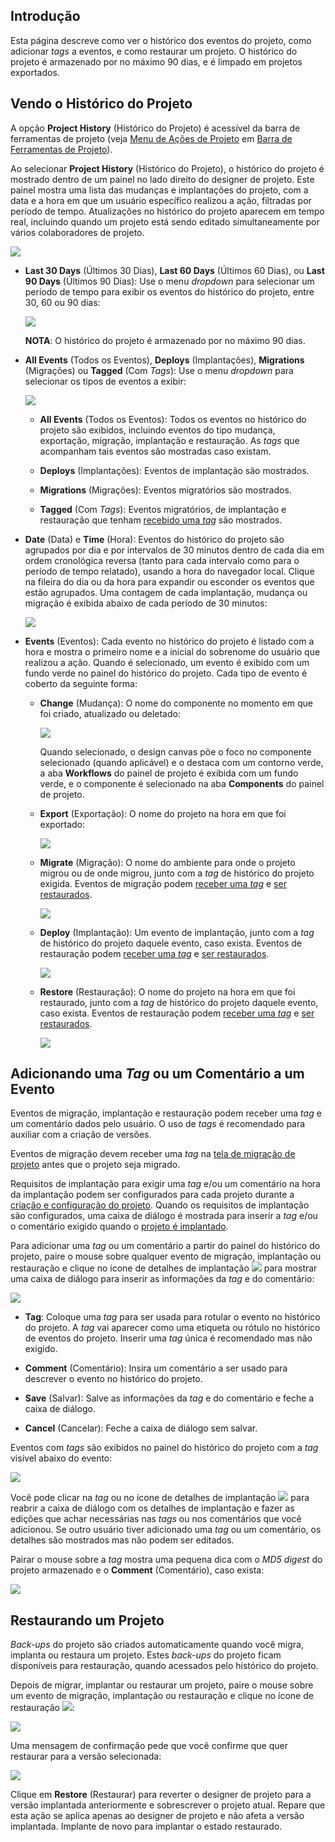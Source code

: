[//]: # (Histórico do Projeto)
[//]: # (This is a translation of Version 16, published on February 16, 2022.)

## Introdução

Esta página descreve como ver o histórico dos eventos do projeto, como adicionar *tags* a eventos, e como restaurar um projeto. O histórico do projeto é armazenado por no máximo 90 dias, e é limpado em projetos exportados.


## Vendo o Histórico do Projeto

A opção **Project History** (Histórico do Projeto) é acessível da barra de ferramentas de projeto (veja [Menu de Ações de Projeto](https://success.jitterbit.com/display/CS/Project+Toolbar?showLanguage=pt_BR#ProjectToolbar-project-actions-menu) em [Barra de Ferramentas de Projeto](https://success.jitterbit.com/display/CS/Project+Toolbar?showLanguage=pt_BR)).

Ao selecionar **Project History** (Histórico do Projeto), o histórico do projeto é mostrado dentro de um painel no lado direito do designer de projeto. Este painel mostra uma lista das mudanças e implantações do projeto, com a data e a hora em que um usuário específico realizou a ação, filtradas por período de tempo. Atualizações no histórico do projeto aparecem em tempo real, incluindo quando um projeto está sendo editado simultaneamente por vários colaboradores de projeto.

<span class="confluence-embedded-file-wrapper"><img src="https://docs-source.jitterbit.com/cs/design-canvas/project-history_overview.png" class="confluence-embedded-image confluence-external-resource" data-image-src="https://docs-source.jitterbit.com/cs/design-canvas/project-history_overview.png" /></span>

-   **Last 30 Days** (Últimos 30 Dias), **Last 60 Days** (Últimos 60 Dias), ou **Last 90 Days** (Últimos 90 Dias): Use o menu *dropdown* para selecionar um período de tempo para exibir os eventos do histórico do projeto, entre 30, 60 ou 90 dias:

    <span class="confluence-embedded-file-wrapper"><img src="https://docs-source.jitterbit.com/cs/design-canvas/project-history_last-30-days.png" class="confluence-embedded-image confluence-external-resource" data-image-src="https://docs-source.jitterbit.com/cs/design-canvas/project-history_last-30-days.png" /></span>

    <div class="confluence-information-macro confluence-information-macro-information conf-macro output-block" data-hasbody="true" data-macro-name="info">

    <span class="aui-icon aui-icon-small aui-iconfont-info confluence-information-macro-icon"> </span>

    <div class="confluence-information-macro-body">

    **NOTA**: O histórico do projeto é armazenado por no máximo 90 dias.

    </div>

    </div>

-   **All Events** (Todos os Eventos), **Deploys** (Implantações), **Migrations** (Migrações) ou **Tagged** (Com *Tags*): Use o menu *dropdown* para selecionar os tipos de eventos a exibir:

    <span class="confluence-embedded-file-wrapper"><img src="https://docs-source.jitterbit.com/cs/design-canvas/project-history_all-events.png" class="confluence-embedded-image confluence-external-resource" data-image-src="https://docs-source.jitterbit.com/cs/design-canvas/project-history_all-events.png" /></span>


    -   **All Events** (Todos os Eventos): Todos os eventos no histórico do projeto são exibidos, incluindo eventos do tipo mudança, exportação, migração, implantação e restauração. As *tags* que acompanham tais eventos são mostradas caso existam.

    -   **Deploys** (Implantações): Eventos de implantação são mostrados.

    -   **Migrations** (Migrações): Eventos migratórios são mostrados.

    -   **Tagged** (Com *Tags*): Eventos migratórios, de implantação e restauração que tenham [recebido uma *tag*](https://success.jitterbit.com/display/CS/Project+History?showLanguage=pt_BR#ProjectHistory-tag) são mostrados.

-   **Date** (Data) e **Time** (Hora): Eventos do histórico do projeto são agrupados por dia e por intervalos de 30 minutos dentro de cada dia em ordem cronológica reversa (tanto para cada intervalo como para o período de tempo relatado), usando a hora do navegador local. Clique na fileira do dia ou da hora para expandir ou esconder os eventos que estão agrupados. Uma contagem de cada implantação, mudança ou migração é exibida abaixo de cada período de 30 minutos:

    <span class="confluence-embedded-file-wrapper"><img src="https://docs-source.jitterbit.com/cs/design-canvas/project-history_today.png" class="confluence-embedded-image confluence-external-resource" data-image-src="https://docs-source.jitterbit.com/cs/design-canvas/project-history_today.png" /></span>


-   **Events** (Eventos): Cada evento no histórico do projeto é listado com a hora e mostra o primeiro nome e a inicial do sobrenome do usuário que realizou a ação. Quando é selecionado, um evento é exibido com um fundo verde no painel do histórico do projeto. Cada tipo de evento é coberto da seguinte forma:

    -   **Change** (Mudança): O nome do componente no momento em que foi criado, atualizado ou deletado:

        <span class="confluence-embedded-file-wrapper"><img src="https://docs-source.jitterbit.com/cs/design-canvas/project-history_change.png" class="confluence-embedded-image confluence-external-resource" data-image-src="https://docs-source.jitterbit.com/cs/design-canvas/project-history_change.png" /></span>

        Quando selecionado, o design canvas põe o foco no componente selecionado (quando aplicável) e o destaca com um contorno verde, a aba **Workflows** do painel de projeto é exibida com um fundo verde, e o componente é selecionado na aba **Components** do painel de projeto.

    -   **Export** (Exportação): O nome do projeto na hora em que foi exportado:

        <span class="confluence-embedded-file-wrapper"><img src="https://docs-source.jitterbit.com/cs/design-canvas/project-history_export.png" class="confluence-embedded-image confluence-external-resource" data-image-src="https://docs-source.jitterbit.com/cs/design-canvas/project-history_export.png" /></span>

    -   **Migrate** (Migração): O nome do ambiente para onde o projeto migrou ou de onde migrou, junto com a *tag* de histórico do projeto exigida. Eventos de migração podem [receber uma *tag*](https://success.jitterbit.com/display/CS/Project+History?showLanguage=pt_BR#ProjectHistory-tag) e [ser restaurados](https://success.jitterbit.com/display/CS/Project+History?showLanguage=pt_BR#ProjectHistory-restore).

        <span class="confluence-embedded-file-wrapper"><img src="https://docs-source.jitterbit.com/cs/design-canvas/project-history_migrate.png" class="confluence-embedded-image confluence-external-resource" data-image-src="https://docs-source.jitterbit.com/cs/design-canvas/project-history_migrate.png" /></span>

    -   **Deploy** (Implantação): Um evento de implantação, junto com a *tag* de histórico do projeto daquele evento, caso exista. Eventos de restauração podem [receber uma *tag*](https://success.jitterbit.com/display/CS/Project+History?showLanguage=pt_BR#ProjectHistory-tag) e [ser restaurados](https://success.jitterbit.com/display/CS/Project+History?showLanguage=pt_BR#ProjectHistory-restore).

        <span class="confluence-embedded-file-wrapper"><img src="https://docs-source.jitterbit.com/cs/design-canvas/project-history_deploy.png" class="confluence-embedded-image confluence-external-resource" data-image-src="https://docs-source.jitterbit.com/cs/design-canvas/project-history_deploy.png" /></span>

    -   **Restore** (Restauração): O nome do projeto na hora em que foi restaurado, junto com a *tag* de histórico do projeto daquele evento, caso exista. Eventos de restauração podem [receber uma *tag*](https://success.jitterbit.com/display/CS/Project+History?showLanguage=pt_BR#ProjectHistory-tag) e [ser restaurados](https://success.jitterbit.com/display/CS/Project+History?showLanguage=pt_BR#ProjectHistory-restore).

        <span class="confluence-embedded-file-wrapper"><img src="https://docs-source.jitterbit.com/cs/design-canvas/project-history_restore.png" class="confluence-embedded-image confluence-external-resource" data-image-src="https://docs-source.jitterbit.com/cs/design-canvas/project-history_restore.png" /></span>


## Adicionando uma *Tag* ou um Comentário a um Evento

Eventos de migração, implantação e restauração podem receber uma *tag* e um comentário dados pelo usuário. O uso de *tags* é recomendado para auxiliar com a criação de versões.

Eventos de migração devem receber uma *tag* na [tela de migração de projeto](https://success.jitterbit.com/display/CS/Project+Migration?showLanguage=pt_BR) antes que o projeto seja migrado.

Requisitos de implantação para exigir uma *tag* e/ou um comentário na hora da implantação podem ser configurados para cada projeto durante a [criação e configuração do projeto](https://success.jitterbit.com/display/CS/Project+Creation+and+Configuration?showLanguage=pt_BR). Quando os requisitos de implantação são configurados, uma caixa de diálogo é mostrada para inserir a *tag* e/ou o comentário exigido quando o [projeto é implantado](https://success.jitterbit.com/display/CS/Project+Deployment?showLanguage=pt_BR).

Para adicionar uma *tag* ou um comentário a partir do painel do histórico do projeto, paire o mouse sobre qualquer evento de migração, implantação ou restauração e clique no ícone de detalhes de implantação <span class="confluence-embedded-file-wrapper confluence-embedded-manual-size"><img src="https://docs-source.jitterbit.com/common/icons/deploy-details.png" class="confluence-embedded-image confluence-external-resource" /></span> para mostrar uma caixa de diálogo para inserir as informações da *tag* e do comentário:

<span class="confluence-embedded-file-wrapper"><img src="https://docs-source.jitterbit.com/cs/design-canvas/project-history_tag_dialog.png" class="confluence-embedded-image confluence-external-resource" data-image-src="https://docs-source.jitterbit.com/cs/design-canvas/project-history_tag_dialog.png" /></span>

-   **Tag**: Coloque uma *tag* para ser usada para rotular o evento no histórico do projeto. A *tag* vai aparecer como uma etiqueta ou rótulo no histórico de eventos do projeto. Inserir uma *tag* única é recomendado mas não exigido.

-   **Comment** (Comentário): Insira um comentário a ser usado para descrever o evento no histórico do projeto.

-   **Save** (Salvar): Salve as informações da *tag* e do comentário e feche a caixa de diálogo.

-   **Cancel** (Cancelar): Feche a caixa de diálogo sem salvar.

Eventos com *tags* são exibidos no painel do histórico do projeto com a *tag* visível abaixo do evento:

<span class="confluence-embedded-file-wrapper"><img src="https://docs-source.jitterbit.com/cs/design-canvas/project-history_tags.png" class="confluence-embedded-image confluence-external-resource" data-image-src="https://docs-source.jitterbit.com/cs/design-canvas/project-history_tags.png" /></span>

Você pode clicar na *tag* ou no ícone de detalhes de implantação <span class="confluence-embedded-file-wrapper confluence-embedded-manual-size"><img src="https://docs-source.jitterbit.com/common/icons/deploy-details.png" class="confluence-embedded-image confluence-external-resource" /></span> para reabrir a caixa de diálogo com os detalhes de implantação e fazer as edições que achar necessárias nas *tags* ou nos comentários que você adicionou. Se outro usuário tiver adicionado uma *tag* ou um comentário, os detalhes são mostrados mas não podem ser editados.

Pairar o mouse sobre a *tag* mostra uma pequena dica com o *MD5 digest* do projeto armazenado e o **Comment** (Comentário), caso exista:

<span class="confluence-embedded-file-wrapper"><img src="https://docs-source.jitterbit.com/cs/design-canvas/project-history_tag_hover.png" class="confluence-embedded-image confluence-external-resource" data-image-src="https://docs-source.jitterbit.com/cs/design-canvas/project-history_tag_hover.png" /></span>


## Restaurando um Projeto

*Back-ups* do projeto são criados automaticamente quando você migra, implanta ou restaura um projeto. Estes *back-ups* do projeto ficam disponíveis para restauração, quando acessados pelo histórico do projeto.

Depois de migrar, implantar ou restaurar um projeto, paire o mouse sobre um evento de migração, implantação ou restauração e clique no ícone de restauração <span class="confluence-embedded-file-wrapper confluence-embedded-manual-size"><img src="https://docs-source.jitterbit.com/common/icons/restore.png" class="confluence-embedded-image confluence-external-resource" /></span>:

<span class="confluence-embedded-file-wrapper"><img src="https://docs-source.jitterbit.com/cs/design-canvas/project-history_restore-this-version.png" class="confluence-embedded-image confluence-external-resource" data-image-src="https://docs-source.jitterbit.com/cs/design-canvas/project-history_restore-this-version.png" /></span>

Uma mensagem de confirmação pede que você confirme que quer restaurar para a versão selecionada:

<span class="confluence-embedded-file-wrapper"><img src="https://docs-source.jitterbit.com/cs/dialog/restore-this-version.png" class="confluence-embedded-image confluence-external-resource" data-image-src="https://docs-source.jitterbit.com/cs/dialog/restore-this-version.png" /></span>

Clique em **Restore** (Restaurar) para reverter o designer de projeto para a versão implantada anteriormente e sobrescrever o projeto atual. Repare que esta ação se aplica apenas ao designer de projeto e não afeta a versão implantada. Implante de novo para implantar o estado restaurado.
